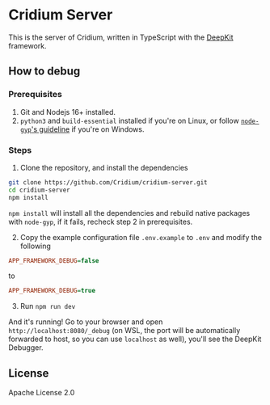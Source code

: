 # Cridium Server

This is the server of Cridium, written in TypeScript with the [DeepKit](https://deepkit.io) framework.

## How to debug

### Prerequisites

1. Git and Nodejs 16+ installed.
2. `python3` and `build-essential` installed if you're on Linux, or follow [`node-gyp`'s guideline](https://github.com/nodejs/node-gyp#on-windows) if you're on Windows.

### Steps

1. Clone the repository, and install the dependencies

```bash
git clone https://github.com/Cridium/cridium-server.git
cd cridium-server
npm install
```

`npm install` will install all the dependencies and rebuild native packages with `node-gyp`, if it fails, recheck step 2 in prerequisites.

2. Copy the example configuration file `.env.example` to `.env` and modify the following

```ini
APP_FRAMEWORK_DEBUG=false
```

to

```ini
APP_FRAMEWORK_DEBUG=true
```

3. Run `npm run dev`

And it's running! Go to your browser and open `http://localhost:8080/_debug` (on WSL, the port will be automatically forwarded to host, so you can use `localhost` as well), you'll see the DeepKit Debugger.

## License

Apache License 2.0
